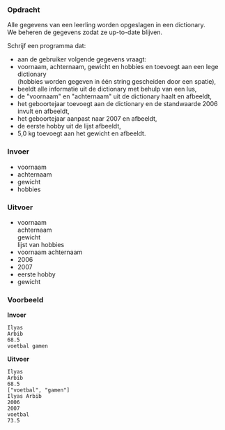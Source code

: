 ### Opdracht

Alle gegevens van een leerling worden opgeslagen in een dictionary.  
We beheren de gegevens zodat ze up-to-date blijven.

Schrijf een programma dat:
* aan de gebruiker volgende gegevens vraagt:  
* voornaam, achternaam, gewicht en hobbies en toevoegt aan een lege dictionary  
(hobbies worden gegeven in één string gescheiden door een spatie),  
* beeldt alle informatie uit de dictionary met behulp van een lus,  
* de "voornaam" en "achternaam" uit de dictionary haalt en afbeeldt,
* het geboortejaar toevoegt aan de dictionary en de standwaarde 2006 invult en afbeeldt,
* het geboortejaar aanpast naar 2007 en afbeeldt,
* de eerste hobby uit de lijst afbeeldt,
* 5,0 kg toevoegt aan het gewicht en afbeeldt.

### Invoer

* voornaam
* achternaam
* gewicht
* hobbies

### Uitvoer

* voornaam  
  achternaam  
  gewicht  
  lijst van hobbies
* voornaam achternaam
* 2006
* 2007
* eerste hobby
* gewicht

### Voorbeeld

**Invoer**

    Ilyas
    Arbib
    68.5
    voetbal gamen

**Uitvoer**
    
    Ilyas
    Arbib
    68.5
    ["voetbal", "gamen"]
    Ilyas Arbib
    2006
    2007
    voetbal
    73.5
